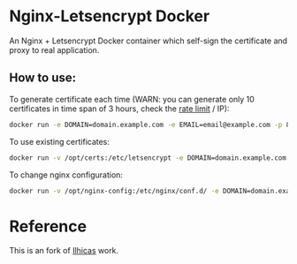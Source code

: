 # Nginx-Letsencrypt Docker

An Nginx + Letsencrypt Docker container which self-sign the certificate and proxy to real application.

## How to use:
To generate certificate each time (WARN: you can generate only 10 certificates in time span of 3 hours, check the [rate limit](https://letsencrypt.org/docs/rate-limits/) / IP):
```bash
docker run -e DOMAIN=domain.example.com -e EMAIL=email@example.com -p 80:80 -p 443:443 -d rodrigobaron/nginx-letsencrypt
```

To use existing certificates:
```bash
docker run -v /opt/certs:/etc/letsencrypt -e DOMAIN=domain.example.com -e EMAIL=email@example.com -p 80:80 -p 443:443 -d rodrigobaron/nginx-letsencrypt:alpine
```

To change nginx configuration:
```bash
docker run -v /opt/nginx-config:/etc/nginx/conf.d/ -e DOMAIN=domain.example.com -e EMAIL=emailexample.com -p 80:80 -p 443:443 -d rodrigobaron/nginx-letsencrypt:alpine
```

# Reference

This is an fork of [Ilhicas](https://github.com/Ilhicas/nginx-letsencrypt) work.